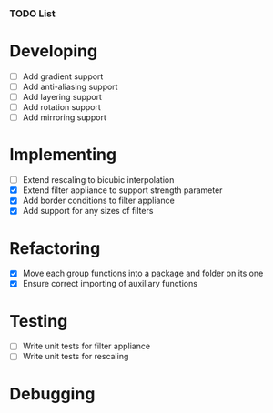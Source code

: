 ### TODO List

# Developing
- [ ] Add gradient support
- [ ] Add anti-aliasing support
- [ ] Add layering support
- [ ] Add rotation support
- [ ] Add mirroring support

# Implementing
- [ ] Extend rescaling to bicubic interpolation
- [x] Extend filter appliance to support strength parameter
- [x] Add border conditions to filter appliance
- [x] Add support for any sizes of filters

# Refactoring
- [x] Move each group functions into a package and folder on its one
- [x] Ensure correct importing of auxiliary functions

# Testing
- [ ] Write unit tests for filter appliance
- [ ] Write unit tests for rescaling

# Debugging
